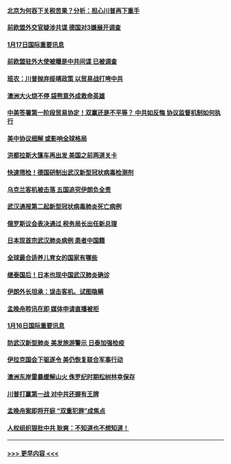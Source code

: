#### [北京为何吞下关税苦果？分析：担心川普再下重手](../pages/prog202/a102754783.md?t=01172222) 
#### [前欧盟外交官疑涉共谍 德国对3嫌展开调查](../pages/prog202/a102754805.md?t=01172222) 
#### [1月17日国际重要讯息](../pages/prog202/a102754803.md?t=01172222) 
#### [前欧盟驻外大使被曝是中共间谍 已被调查](../pages/prog202/a102754719.md?t=01172222) 
#### [班农：川普抛弃绥靖政策 以贸易战打垮中共](../pages/prog202/a102754679.md?t=01172222) 
#### [澳洲大火烧不停 袋熊意外成救命英雄](../pages/prog202/a102754614.md?t=01172222) 
#### [中美签署第一阶段贸易协定！双赢还是不平等？ 中共如反悔 协议监督机制如何执行](../pages/prog202/a102754464.md?t=01172222) 
#### [美中协议细解 或影响全球格局](../pages/prog202/a102754450.md?t=01172222) 
#### [洪都拉斯大篷车再出发 美国之前两道关卡](../pages/prog202/a102754430.md?t=01172222) 
#### [快速筛检！德国研制出武汉新型冠状病毒检测剂](../pages/prog202/a102754330.md?t=01172222) 
#### [乌克兰客机被击落 五国追究伊朗负全责](../pages/prog202/a102754374.md?t=01172222) 
#### [武汉通报第二起新型冠状病毒肺炎死亡病例](../pages/prog202/a102754298.md?t=01172222) 
#### [俄罗斯议会表决通过 税务局长出任新总理](../pages/prog202/a102754288.md?t=01172222) 
#### [日本现首宗武汉肺炎病例 患者中国籍](../pages/prog202/a102754250.md?t=01172222) 
#### [全球最合适养儿育女的国家有哪些](../pages/prog202/a102754198.md?t=01172222) 
#### [继泰国后！日本也现中国武汉肺炎确诊](../pages/prog202/a102754064.md?t=01172222) 
#### [伊朗外长坦承：误击客机、试图隐瞒](../pages/prog202/a102754062.md?t=01172222) 
#### [孟晚舟聆讯在即 媒体申请直播被拒](../pages/prog202/a102754058.md?t=01172222) 
#### [1月16日国际重要讯息](../pages/prog202/a102754054.md?t=01172222) 
#### [防武汉新型肺炎 美发旅游警示 日泰加强检疫](../pages/prog202/a102753986.md?t=01172222) 
#### [伊拉克国会下驱逐令 美仍恢复联合军事行动](../pages/prog202/a102753975.md?t=01172222) 
#### [澳洲东岸雷暴缓解山火 侏罗纪时期松树林幸保存](../pages/prog202/a102753943.md?t=01172222) 
#### [川普打赢第一战 对中共还握有王牌](../pages/prog202/a102753874.md?t=01172222) 
#### [孟晚舟案即将开庭 “双重犯罪”成焦点](../pages/prog202/a102753891.md?t=01172222) 
#### [人权组织狠批中共 耿爽：不知道也不想知道！](../pages/prog202/a102753872.md?t=01172222) 

----
#### [ >>> 更早内容 <<< ](../indexes/prog202-earlier.md)
